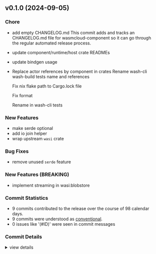 

## v0.1.0 (2024-09-05)

### Chore

 - <csr-id-0b02c0a3c04d4aacda9a9e51d53825d428e286cc/> add empty CHANGELOG.md
   This commit adds and tracks an CHANGELOG.md file for
   wasmcloud-component so it can go through the regular automated release
   process.
 - <csr-id-51c8ceb895b0069af9671e895b9f1ecb841ea6c3/> update component/runtime/host crate READMEs
 - <csr-id-776327af27ab4efeda45086f4e628774aee15499/> update bindgen usage
 - <csr-id-20c72ce0ed423561ae6dbd5a91959bec24ff7cf3/> Replace actor references by component in crates
   Rename wash-cli wash-build tests name and references
   
   Fix nix flake path to Cargo.lock file
   
   Fix format
   
   Rename in wash-cli tests

### New Features

 - <csr-id-814fdabb9c7d185574c9576cbaab2372dd229aca/> make serde optional
 - <csr-id-37449256443aa65a4cb945f51f48de633f1e7d80/> add io join helper
 - <csr-id-d50140612198094264d0a7c595317b4c45b5f736/> wrap upstream `wasi` crate

### Bug Fixes

 - <csr-id-1c861598c79d54ba8230c2ee0ede43429e4670ae/> remove unused `serde` feature

### New Features (BREAKING)

 - <csr-id-2c0b5860390373720845cc2060705ad7d942a3c3/> implement streaming in wasi:blobstore

### Commit Statistics

<csr-read-only-do-not-edit/>

 - 9 commits contributed to the release over the course of 98 calendar days.
 - 9 commits were understood as [conventional](https://www.conventionalcommits.org).
 - 0 issues like '(#ID)' were seen in commit messages

### Commit Details

<csr-read-only-do-not-edit/>

<details><summary>view details</summary>

 * **Uncategorized**
    - Add empty CHANGELOG.md ([`0b02c0a`](https://github.com/wasmCloud/wasmCloud/commit/0b02c0a3c04d4aacda9a9e51d53825d428e286cc))
    - Remove unused `serde` feature ([`1c86159`](https://github.com/wasmCloud/wasmCloud/commit/1c861598c79d54ba8230c2ee0ede43429e4670ae))
    - Make serde optional ([`814fdab`](https://github.com/wasmCloud/wasmCloud/commit/814fdabb9c7d185574c9576cbaab2372dd229aca))
    - Add io join helper ([`3744925`](https://github.com/wasmCloud/wasmCloud/commit/37449256443aa65a4cb945f51f48de633f1e7d80))
    - Implement streaming in wasi:blobstore ([`2c0b586`](https://github.com/wasmCloud/wasmCloud/commit/2c0b5860390373720845cc2060705ad7d942a3c3))
    - Wrap upstream `wasi` crate ([`d501406`](https://github.com/wasmCloud/wasmCloud/commit/d50140612198094264d0a7c595317b4c45b5f736))
    - Update component/runtime/host crate READMEs ([`51c8ceb`](https://github.com/wasmCloud/wasmCloud/commit/51c8ceb895b0069af9671e895b9f1ecb841ea6c3))
    - Update bindgen usage ([`776327a`](https://github.com/wasmCloud/wasmCloud/commit/776327af27ab4efeda45086f4e628774aee15499))
    - Replace actor references by component in crates ([`20c72ce`](https://github.com/wasmCloud/wasmCloud/commit/20c72ce0ed423561ae6dbd5a91959bec24ff7cf3))
</details>

